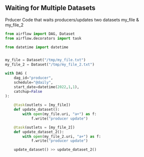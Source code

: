 ## Waiting for Multiple Datasets

Prducer Code that waits producers/updates two datasets my_file & my_file_2

```python
from airflow import DAG, Dataset
from airflow.decorators import task 

from datetime import datetime


my_file = Dataset("/tmp/my_file.txt")
my_file_2 = Dataset("/tmp/my_file_2.txt")

with DAG (
    dag_id="producer",
    schedule="@daily",
    start_date=datetime(2022,1,1),
    catchup=False
):
    
    @task(outlets = [my_file])
    def update_dataset():
        with open(my_file.uri, "a+") as f:
            f.write("producer update")

    @task(outlets = [my_file_2])
    def update_dataset_2():
        with open(my_file_2.uri, "a+") as f:
            f.write("producer update")

    update_dataset() >> update_dataset_2()

    

```
